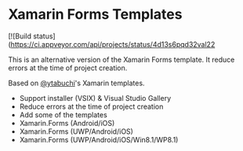 # Xamarin Forms Templates
[![Build status](https://ci.appveyor.com/api/projects/status/4d13s6pqd32val22

This is an alternative version of the Xamarin Forms template.
It reduce errors at the time of project creation.

Based on [@ytabuchi](https://twitter.com/ytabuchi "@ytabuchi")'s Xamarin templates.

* Support installer (VSIX) & Visual Studio Gallery
* Reduce errors at the time of project creation
* Add some of the templates
 * Xamarin.Forms (Android/iOS)
 * Xamarin.Forms (UWP/Android/iOS)
 * Xamarin.Forms (UWP/Android/iOS/Win8.1/WP8.1)

